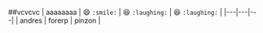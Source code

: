 ##vcvcvc
| aaaaaaaa | :smile: `:smile:` | :laughing: `:laughing:` | :laughing: `:laughing:` |
|---|---|---|
| andres | forerp | pinzon |
